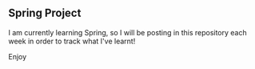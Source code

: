 ## Spring Project

I am currently learning Spring, so I will be posting in this repository each week in order to track what I've learnt!

Enjoy
